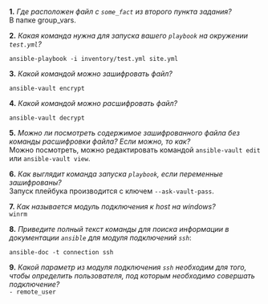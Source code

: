 **1.** _Где расположен файл с `some_fact` из второго пункта задания?_  
В папке group_vars.

**2.** _Какая команда нужна для запуска вашего `playbook` на окружении
`test.yml`?_  
```commandline
ansible-playbook -i inventory/test.yml site.yml
```
**3.** _Какой командой можно зашифровать файл?_  
```commandline
ansible-vault encrypt
```
**4.** _Какой командой можно расшифровать файл?_  
```commandline
ansible-vault decrypt
```
**5.** _Можно ли посмотреть содержимое зашифрованного файла без 
команды расшифровки файла? Если можно, то как?_  
Можно посмотреть, можно редактировать командой `ansible-vault edit`
или `ansible-vault view`.  

**6.** _Как выглядит команда запуска `playbook`, если переменные 
зашифрованы?_  
Запуск плейбука производится с ключем `--ask-vault-pass`.  

**7.** _Как называется модуль подключения к host на windows?_  
`winrm`

**8.** _Приведите полный текст команды для поиска информации в 
документации `ansible` для модуля подключений `ssh`_:  
```commandline
ansible-doc -t connection ssh
```
**9.** _Какой параметр из модуля подключения `ssh` необходим для того,
чтобы определить пользователя, под которым необходимо совершать
подключение?_  
`- remote_user`